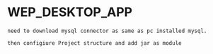 # WEP_DESKTOP_APP
```
need to download mysql connector as same as pc installed mysql.

then configiure Project structure and add jar as module
```
